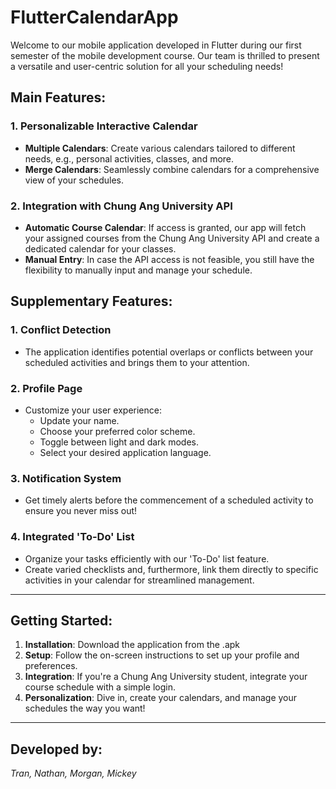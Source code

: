 # FlutterCalendarApp

Welcome to our mobile application developed in Flutter during our first semester of the mobile development course. Our team is thrilled to present a versatile and user-centric solution for all your scheduling needs!

## **Main Features:**

### **1. Personalizable Interactive Calendar**
- **Multiple Calendars**: Create various calendars tailored to different needs, e.g., personal activities, classes, and more.
- **Merge Calendars**: Seamlessly combine calendars for a comprehensive view of your schedules.

### **2. Integration with Chung Ang University API**
- **Automatic Course Calendar**: If access is granted, our app will fetch your assigned courses from the Chung Ang University API and create a dedicated calendar for your classes.
- **Manual Entry**: In case the API access is not feasible, you still have the flexibility to manually input and manage your schedule.

## **Supplementary Features:**

### **1. Conflict Detection**
- The application identifies potential overlaps or conflicts between your scheduled activities and brings them to your attention.

### **2. Profile Page**
- Customize your user experience:
    * Update your name.
    * Choose your preferred color scheme.
    * Toggle between light and dark modes.
    * Select your desired application language.

### **3. Notification System**
- Get timely alerts before the commencement of a scheduled activity to ensure you never miss out!

### **4. Integrated 'To-Do' List**
- Organize your tasks efficiently with our 'To-Do' list feature.
- Create varied checklists and, furthermore, link them directly to specific activities in your calendar for streamlined management.

---

## **Getting Started:**

1. **Installation**: Download the application from the .apk 
2. **Setup**: Follow the on-screen instructions to set up your profile and preferences.
3. **Integration**: If you're a Chung Ang University student, integrate your course schedule with a simple login.
4. **Personalization**: Dive in, create your calendars, and manage your schedules the way you want!

---

## **Developed by:**
*Tran,
Nathan,
Morgan,
Mickey*
